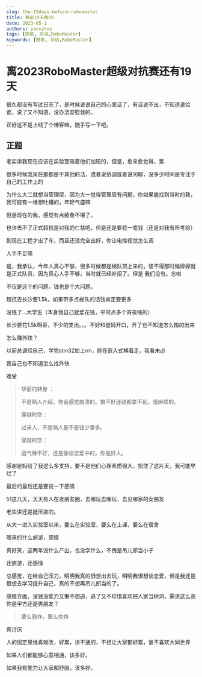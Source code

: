 ```yaml
---
slug: the-19days-before-robomaster
title: 赛前19天瞎bb
date: 2023-05-1
authors: pansyhou
tags: [随笔, 杂谈,RoboMaster]
keywords: [随笔, 杂谈,RoboMaster]
---
```


# 离2023RoboMaster超级对抗赛还有19天

很久都没有写过日志了，是时候说说自己的心里话了，有话说不出，不知道说给谁，说了又不知道，没办法安慰我的。

正好这不是上线了个博客嘛，随手写一下吧。

<!-- truncate -->

## 正题

老实讲我现在应该在实验室陪着他们加班的，但是，愈来愈觉得，累

很多时候我呆在那都是干其他的活，或者说协调或者说闲聊，没多少时间是专注于自己的工作上的

为什么大二就想当管理层，因为大一觉得管理层有问题，你如果能找到当时的我，我可能有一堆想吐槽的，年轻气盛嘛

但是现在的我，感觉有点疲惫不堪了。

也许去不了正式超抗是对我的仁慈吧，但是还是要花一笔钱（还是对我有所考验）

到现在工程才出了车，而且还没完全出好，你让电控视觉怎么调

人手不足嘛 

是，我承认，今年人真心不够，很多时候都是梯队顶上来的，怪不得那时候婷婷就是正式队员，因为真心人手不够，当时就已经补招了。但是 我们没有。忘啦



不仅是这个的问题，钱也是个大问题。

超抗去长沙要1.5k，如果带多点梯队的话钱肯定要更多

没钱了...大学生（本身我自己就爱花钱，平时点多个宵夜啥的）

长沙要花1.5k啊哥，不少的支出。。。不好和爸妈开口，开了也不知道怎么掏的出来

怎么赚外快？

以前总调侃自己，学完stm32加上rm，能在嵌入式横着走，我看未必

我自己也不知道怎么找外快

难受

> 华丽的转身 ：
>
> 不是熟人介绍，你会感觉崩溃的。搞不好连钱都拿不到。很麻烦的。
>
> 穿越时空：
>
> 过来人，不是熟人是不是钱少事多。
>
> 穿越时空：
>
> 运气特不好，还是像谈恋爱中的，你是好人。

感谢爸妈给了我这么多支持，要不是他们心理素质强大，抗住了这片天，我可能早烂了



最后的最后还是要说一下感情

51这几天，天天有人在发朋友圈，去哪玩去哪玩，去见哪家的女朋友

老实讲还是挺压抑的。

从大一进入实验室以来，要么在实验室，要么在上课，要么在宿舍

哪来的什么旅游，感情

真好笑，这两年没什么产出，也没学什么，不愧是吊儿郎当小子

还旅游，还感情

总感觉，在给自己压力，明明我真的很想出去玩，明明我很想谈恋爱，但是我还是很想去学习提升自己，真的不想再吊儿郎当的了。

感情方面，没钱没能力又懒不想追，追了又不珍惜喜欢把人家当树洞，需求这么高你是甲方还是男朋友？

> 要么我炸，要么你炸

真讨厌

人的固定思维真难改，好累，讲不通的，不想让大家都好累，谁不喜欢大同世界

如果人们都能够心意相通，该多好。

如果我有能力让大家都舒服，该多好。